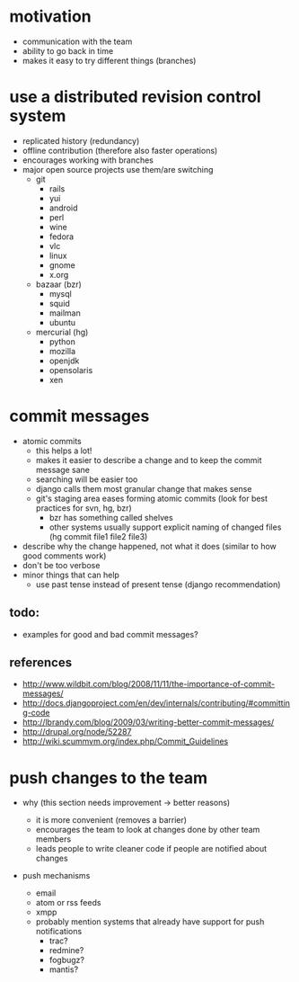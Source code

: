 # motivation

* communication with the team
* ability to go back in time
* makes it easy to try different things (branches)

# use a distributed revision control system

* replicated history (redundancy)
* offline contribution (therefore also faster operations)
* encourages working with branches
* major open source projects use them/are switching
  * git
    * rails
    * yui
    * android
    * perl
    * wine
    * fedora
    * vlc
    * linux
    * gnome
    * x.org
  * bazaar (bzr)
    * mysql
    * squid
    * mailman
    * ubuntu
  * mercurial (hg)
    * python
    * mozilla
    * openjdk
    * opensolaris
    * xen

# commit messages

* atomic commits
  * this helps a lot!
  * makes it easier to describe a change and to keep the commit message sane
  * searching will be easier too
  * django calls them most granular change that makes sense
  * git's staging area eases forming atomic commits (look for best practices for svn, hg, bzr)
    * bzr has something called shelves
    * other systems usually support explicit naming of changed files (hg commit file1 file2 file3)
* describe why the change happened, not what it does (similar to how good comments work)
* don't be too verbose
* minor things that can help
  * use past tense instead of present tense (django recommendation)

## todo:

  * examples for good and bad commit messages?

## references 

* http://www.wildbit.com/blog/2008/11/11/the-importance-of-commit-messages/
* http://docs.djangoproject.com/en/dev/internals/contributing/#committing-code
* http://lbrandy.com/blog/2009/03/writing-better-commit-messages/
* http://drupal.org/node/52287
* http://wiki.scummvm.org/index.php/Commit_Guidelines

# push changes to the team

* why (this section needs improvement -> better reasons)
  * it is more convenient (removes a barrier)
  * encourages the team to look at changes done by other team members
  * leads people to write cleaner code if people are notified about changes

* push mechanisms
  * email
  * atom or rss feeds
  * xmpp
  * probably mention systems that already have support for push notifications
    * trac?
    * redmine?
    * fogbugz?
    * mantis?

